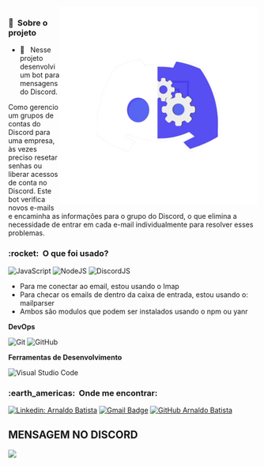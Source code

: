 <img src="https://github.com/arnaldbatista/botAlternativaEmailDiscord/blob/main/src/public/img/channels4_profile.png" min-width="400px" max-width="400px" width="400px" align="right" alt="Computador iuriCode">

<h3> 🚧 &nbsp;Sobre o projeto </h3>

- 🤔 &nbsp; Nesse projeto desenvolvi um bot para mensagens do Discord.

Como gerencio um grupos de contas do Discord para uma empresa, às vezes preciso resetar senhas ou liberar acessos de conta no Discord. Este bot verifica novos e-mails e encaminha as informações para o grupo do Discord, o que elimina a necessidade de entrar em cada e-mail individualmente para resolver esses problemas.

<h3> :rocket: &nbsp;O que foi usado? </h3>
  
  ![JavaScript](https://img.shields.io/badge/-JavaScript-333333?style=flat&logo=javascript)
  ![NodeJS](https://img.shields.io/badge/-NodeJS-333333?style=flat&logo=nodedotjs)
  ![DiscordJS](https://img.shields.io/badge/-DiscordJS-333333?style=flat&logo=discord)
  
  * Para me conectar ao email, estou usando o Imap
  * Para checar os emails de dentro da caixa de entrada, estou usando o: mailparser
  * Ambos são modulos que podem ser instalados usando o npm ou yanr
  
**DevOps**

  ![Git](https://img.shields.io/badge/-Git-333333?style=flat&logo=git)
  ![GitHub](https://img.shields.io/badge/-GitHub-333333?style=flat&logo=github)
  
**Ferramentas de Desenvolvimento**

  ![Visual Studio Code](https://img.shields.io/badge/-Visual%20Studio%20Code-333333?style=flat&logo=visual-studio-code&logoColor=007ACC)

<h3> :earth_americas: &nbsp;Onde me encontrar: </h3> 

[![Linkedin: Arnaldo Batista](https://img.shields.io/badge/-arnaldbatista-blue?style=flat-square&logo=Linkedin&logoColor=white&link=https://www.linkedin.com/in/arnaldbatista)](https://www.linkedin.com/in/arnaldbatista)
[![Gmail Badge](https://img.shields.io/badge/-arnaldbatista@icloud.com-006bed?style=flat-square&logo=apple&logoColor=white&link=mailto:arnaldbatista@icloud.com)](mailto:arnaldbatista@icloud.com)
[![GitHub Arnaldo Batista]( https://img.shields.io/github/followers/VanessaSwerts?label=follow&style=social)](https://github.com/arnaldbatista)


<h2>MENSAGEM NO DISCORD</h2>
<img src="https://github.com/arnaldbatista/botAlternativaEmailDiscord/blob/main/src/public/img/Captura%20de%20Tela%202023-01-18%20%C3%A0s%2013.58.20.png">

